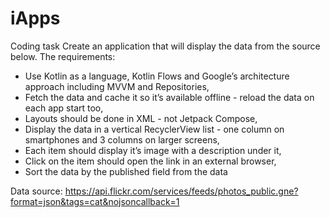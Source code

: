 # iApps

Coding task
Create an application that will display the data from the source below. The requirements:
- Use Kotlin as a language, Kotlin Flows and Google’s architecture approach including MVVM and Repositories,
- Fetch the data and cache it so it’s available offline - reload the data on each app start too,
- Layouts should be done in XML - not Jetpack Compose,
- Display the data in a vertical RecyclerView list - one column on smartphones and 3 columns on larger screens,
- Each item should display it’s image with a description under it,
- Click on the item should open the link in an external browser,
- Sort the data by the published field from the data

Data source: https://api.flickr.com/services/feeds/photos_public.gne?format=json&tags=cat&nojsoncallback=1
